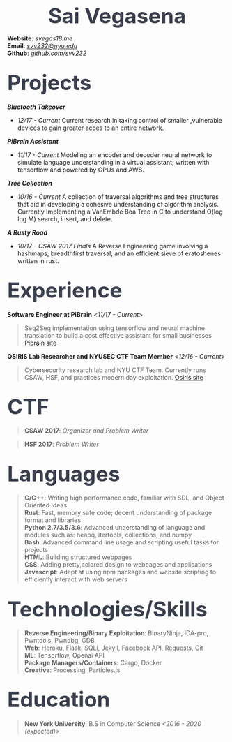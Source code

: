 <b> <font size="36" color="393f4d"> <center>Sai Vegasena</center> </font></b>

**Website**: *svegas18.me* <br />
**Email**:   *svv232@nyu.edu* <br />
**Github**:  *github.com/svv232* <br />

<font size ="12" color="393f4d">Projects </font>
-----------------------------------------
***Bluetooth Takeover***
* *12/17 - Current*
Current research in taking control of smaller ,vulnerable devices to gain 
greater acces to an entire network.

***PiBrain Assistant***
* *11/17 - Current*
Modeling an encoder and decoder neural network to simulate language understanding in a virtual assistant; written with tensorflow and powered by GPUs and AWS.

***Tree Collection*** 
* *10/16 - Current*
A collection of traversal algorithms and tree structures that aid in developing a cohesive understanding of algorithm analysis. Currently Implementing a VanEmbde Boa Tree in C to understand O(log log M) search, insert, and delete.

***A Rusty Road***
* *10/17 - CSAW 2017 Finals*
A Reverse Engineering game involving a hashmaps, breadthfirst traversal, and an
efficient sieve of eratoshenes written in rust.

<font size = "12" color="393f4d">Experience</font>
------------------------------------------
**Software Engineer at PiBrain**    <*11/17 - Current*> 
> Seq2Seq implementation using tensorflow and neural machine translation to build a cost effective assistant for small businesses  [Pibrain site](http://pibrain.io)

**OSIRIS Lab Researcher and NYUSEC CTF Team Member**   <*12/16 - Current*>
> Cybersecurity research lab and NYU CTF Team. Currently runs CSAW, HSF, and practices modern day exploitation.  [Osiris site](https://osiris.cyber.nyu.edu/index.php/nyusec/)

<font size = "12" color="393f4d">CTF</font>
----------------------------------
> **CSAW 2017**: *Organizer and Problem Writer*

> **HSF 2017**: *Problem Writer*

<font size = "12" color="393f4d">Languages</font>
----------------------------------------
> **C/C++**: Writing high performance code, familiar with SDL, and Object Oriented Ideas  <br />
> **Rust**: Fast, memory safe code; decent understanding of package format and libraries<br />
> **Python 2.7/3.5/3.6**: Advanced understanding of language and modules such as: heapq, itertools, collections, and numpy <br />
> **Bash**: Advanced command line usage and scripting useful tasks for projects <br />
> **HTML**: Building structured webpages<br />
> **CSS**: Adding pretty,colored design to webpages and applications<br />
> **Javascript**: Adept at using npm packages and website scripting to efficiently interact with web servers <br />

<font size = "12" color="393f4d">Technologies/Skills</font>
---------------------------------------------------

> **Reverse Engineering/Binary Exploitation**: BinaryNinja, IDA-pro, Pwntools, 
 Pwndbg, GDB <br />
> **Web**: Heroku, Flask, SQLi, Jekyll, Facebook API, Requests, Git  <br />
> **ML**: Tensorflow, Openai API <br />
> **Package Managers/Containers**: Cargo, Docker <br />
> **Creative**: Processing, Particles.js <br />

<font size = "12" color="393f4d">Education</font>
-------------------------------------------
> **New York University**;  B.S in Computer Science     *<2016 - 2020 (expected)>*
